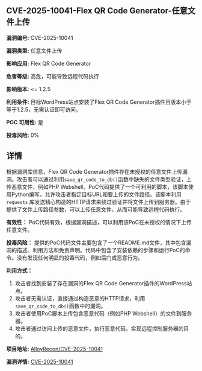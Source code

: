 ## CVE-2025-10041-Flex QR Code Generator-任意文件上传

**漏洞编号:** CVE-2025-10041

**漏洞类型:** 任意文件上传

**影响应用:** Flex QR Code Generator

**危害等级:** 高危，可能导致远程代码执行

**影响版本:** <= 1.2.5

**利用条件:** 目标WordPress站点安装了Flex QR Code Generator插件且版本小于等于1.2.5，无需认证即可访问。

**POC 可用性:** 是

**投毒风险:** 0%

## 详情

根据漏洞库信息，Flex QR Code Generator插件存在未授权的任意文件上传漏洞。攻击者可以通过利用`save_qr_code_to_db()`函数中缺失的文件类型验证，上传恶意文件，例如PHP Webshell。PoC代码提供了一个可利用的脚本，该脚本使用Python编写，允许攻击者指定目标URL和要上传的文件路径。该脚本利用 `requests` 库发送精心构造的HTTP请求来绕过验证并将文件上传到服务器。由于提供了文件上传路径参数，可以上传任意文件，从而可能导致远程代码执行。

**有效性：**
PoC代码有效，根据漏洞描述，可以利用该PoC在未授权的情况下上传任意文件。

**投毒风险：**
提供的PoC代码文件主要包含了一个README.md文件，其中包含漏洞的描述、利用方法和免责声明。代码中包含了安装依赖的步骤和运行PoC的命令。没有发现任何明显的投毒代码，例如后门或恶意行为。

**利用方式：**
1.  攻击者找到安装了存在漏洞的Flex QR Code Generator插件的WordPress站点。
2.  攻击者无需认证，直接通过构造恶意的HTTP请求，利用`save_qr_code_to_db()`函数中的漏洞。
3.  攻击者使用PoC脚本上传包含恶意代码（例如PHP Webshell）的文件到服务器。
4.  攻击者通过访问上传的恶意文件，执行恶意代码，实现远程控制服务器的目的。

**项目地址:** [AlloyRecon/CVE-2025-10041](https://github.com/AlloyRecon/CVE-2025-10041)

**漏洞详情:** [CVE-2025-10041](https://nvd.nist.gov/vuln/detail/CVE-2025-10041)
